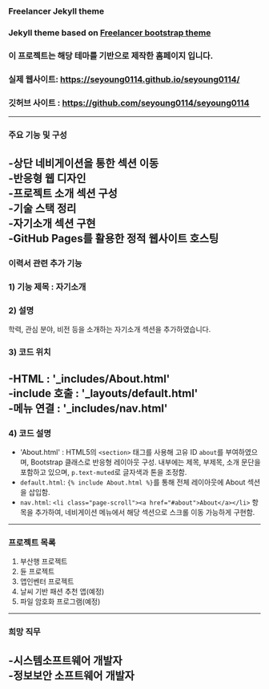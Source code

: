 
### Freelancer Jekyll theme  


### Jekyll theme based on [Freelancer bootstrap theme ](http://startbootstrap.com/template-overviews/freelancer/)
### 이 프로젝트는 해당 테마를 기반으로 제작한 홈페이지 입니다.<br>
### 실제 웹사이트: https://seyoung0114.github.io/seyoung0114/ <br> 
### 깃허브 사이트 : https://github.com/seyoung0114/seyoung0114 <br> 
---

### 주요 기능 및 구성
-상단 네비게이션을 통한 섹션 이동 <br>
-반응형 웹 디자인 <br>
-프로젝트 소개 섹션 구성 <br>
-기술 스택 정리 <br>
-자기소개 섹션 구현 <br>
-GitHub Pages를 활용한 정적 웹사이트 호스팅
---

### 이력서 관련 추가 기능
### 1) 기능 제목 : 자기소개 <br>
### 2) 설명 <br>
학력, 관심 분야, 비전 등을 소개하는 자기소개 섹션을 추가하였습니다.

### 3) 코드 위치
-HTML : '_includes/About.html' <br>
-include 호출 : '_layouts/default.html' <br>
-메뉴 연결 : '_includes/nav.html' <br>
---

### 4) 코드 설명
- 'About.html' : HTML5의 `<section>` 태그를 사용해 고유 ID `about`를 부여하였으며, Bootstrap 클래스로 반응형 레이아웃 구성. 내부에는 제목, 부제목, 소개 문단을 포함하고 있으며, `p.text-muted`로 글자색과 톤을 조정함.
- `default.html`: `{% include About.html %}`를 통해 전체 레이아웃에 About 섹션을 삽입함.
- `nav.html`: `<li class="page-scroll"><a href="#about">About</a></li>` 항목을 추가하여, 네비게이션 메뉴에서 해당 섹션으로 스크롤 이동 가능하게 구현함.
---

### 프로젝트 목록
1. 부산행 프로젝트
2. 듄 프로젝트
3. 앱인벤터 프로젝트
4. 날씨 기반 패션 추천 앱(예정)
5. 파일 암호화 프로그램(예정)
---

### 희망 직무
-시스템소프트웨어 개발자 <br>
-정보보안 소프트웨어 개발자
---
